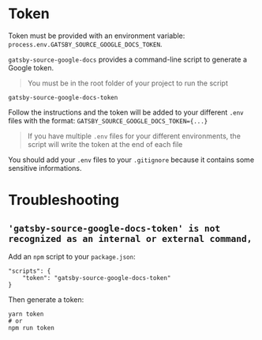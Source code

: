 # Token

Token must be provided with an environment variable: `process.env.GATSBY_SOURCE_GOOGLE_DOCS_TOKEN`.

`gatsby-source-google-docs` provides a command-line script to generate a Google token.

> You must be in the root folder of your project to run the script

```shell
gatsby-source-google-docs-token
```

Follow the instructions and the token will be added to your different `.env` files with the format: `GATSBY_SOURCE_GOOGLE_DOCS_TOKEN={...}`

> If you have multiple `.env` files for your different environments, the script will write the token at the end of each file

You should add your `.env` files to your `.gitignore` because it contains some sensitive informations.

# Troubleshooting

## `'gatsby-source-google-docs-token' is not recognized as an internal or external command,`

Add an `npm` script to your `package.json`:

```
"scripts": {
    "token": "gatsby-source-google-docs-token"
}
```

Then generate a token:

```
yarn token
# or
npm run token
```
